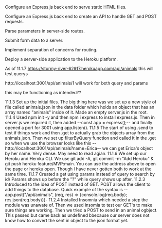 Configure an Express.js back end to serve static HTML files.

Configure an Express.js back end to create an API to handle GET and POST requests.

Parse parameters in server-side routes.

Submit form data to a server.

Implement separation of concerns for routing.

Deploy a server-side application to the Heroku platform.

As of 11.1.7
https://stormy-river-62917.herokuapp.com/api/animals
this will test querys

http://localhost:3001/api/animals/1
will work for both query and params

this may be functioning as intended??

11.1.3 Set up the initial files. The big thing here was we set up a new style of file called animals.json in the data folder which holds an object that has an array named "animals" inside of it. Made an empty server.js in the root.
11.1.4 Used npm init -y and then npm i express to install express.js. Then in server.js we required it, then added --const app = express();-- and finally opened a port for 3001 using app.listen().
11.1.5 The start of using .send to test if things work and then .get to actually grab the objects array from the animals.json. Then we set up filterByQuery function and called it in the .get so when we use the browser looks like this --http://localhost:3001/api/animals?name=Erica-- we can get Erica's object by her name. Very dense. May need to read agian.
11.1.6 We set up our Heroku and Heroku CLI. We use git add -A, git commit -m "Add Heroku" & git push heroku feature/MVP:main. You can use the address above to open the page or heroku open. Though I have never gotten both to work at the same time.
11.1.7 Created a get using params instead of query to search by id/ Params shows up before the "?" while query shows up after.
11.2.3 Introduced to the idea of POST instead of GET. POST allows the client to add things to the database. Quick example of the syntax is --app.post("/api/animals", (req, res) => {console.log(req.body); res.json(req.body)})-
11.2.4 Installed Insomnia which needed a step the module was unawate of. Then we used insomia to test our GET's to make sure things are working. Then we tried a POST to send in an animal ogbject. This passed but came back as undefined bbecause our server does not know how to convert the sent in object to the json format yet.
